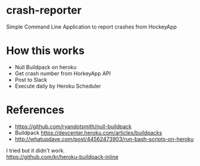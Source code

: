 # crash-reporter
Simple Command Line Application to report crashes from HockeyApp

# How this works

- Null Buildpack on heroku
- Get crash number from HorkeyApp API
- Post to Slack
- Execute daily by Heroku Scheduler

# References

- https://github.com/ryandotsmith/null-buildpack  
- Buildpack https://devcenter.heroku.com/articles/buildpacks
- http://whatupdave.com/post/44562473903/run-bash-scripts-on-heroku

I tried but it didn't work.  
https://github.com/kr/heroku-buildpack-inline
